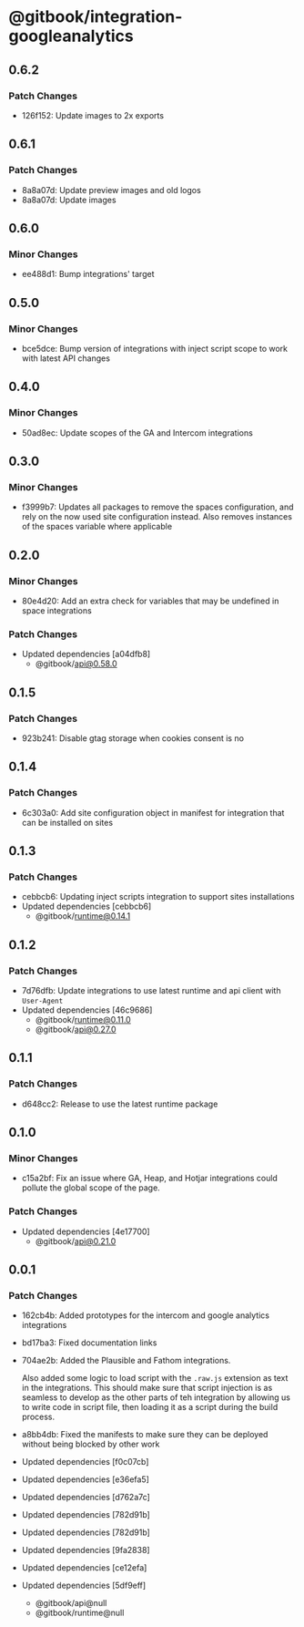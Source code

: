 # @gitbook/integration-googleanalytics

## 0.6.2

### Patch Changes

- 126f152: Update images to 2x exports

## 0.6.1

### Patch Changes

- 8a8a07d: Update preview images and old logos
- 8a8a07d: Update images

## 0.6.0

### Minor Changes

- ee488d1: Bump integrations' target

## 0.5.0

### Minor Changes

- bce5dce: Bump version of integrations with inject script scope to work with latest API changes

## 0.4.0

### Minor Changes

- 50ad8ec: Update scopes of the GA and Intercom integrations

## 0.3.0

### Minor Changes

- f3999b7: Updates all packages to remove the spaces configuration, and rely on the now used site configuration instead. Also removes instances of the spaces variable where applicable

## 0.2.0

### Minor Changes

- 80e4d20: Add an extra check for variables that may be undefined in space integrations

### Patch Changes

- Updated dependencies [a04dfb8]
    - @gitbook/api@0.58.0

## 0.1.5

### Patch Changes

- 923b241: Disable gtag storage when cookies consent is no

## 0.1.4

### Patch Changes

- 6c303a0: Add site configuration object in manifest for integration that can be installed on sites

## 0.1.3

### Patch Changes

- cebbcb6: Updating inject scripts integration to support sites installations
- Updated dependencies [cebbcb6]
    - @gitbook/runtime@0.14.1

## 0.1.2

### Patch Changes

- 7d76dfb: Update integrations to use latest runtime and api client with `User-Agent`
- Updated dependencies [46c9686]
    - @gitbook/runtime@0.11.0
    - @gitbook/api@0.27.0

## 0.1.1

### Patch Changes

- d648cc2: Release to use the latest runtime package

## 0.1.0

### Minor Changes

- c15a2bf: Fix an issue where GA, Heap, and Hotjar integrations could pollute the global scope of the page.

### Patch Changes

- Updated dependencies [4e17700]
    - @gitbook/api@0.21.0

## 0.0.1

### Patch Changes

- 162cb4b: Added prototypes for the intercom and google analytics integrations
- bd17ba3: Fixed documentation links
- 704ae2b: Added the Plausible and Fathom integrations.

    Also added some logic to load script with the `.raw.js` extension as text in the integrations. This should make sure
    that script injection is as seamless to develop as the other parts of teh integration by allowing us to write code
    in script file, then loading it as a script during the build process.

- a8bb4db: Fixed the manifests to make sure they can be deployed without being blocked by other work
- Updated dependencies [f0c07cb]
- Updated dependencies [e36efa5]
- Updated dependencies [d762a7c]
- Updated dependencies [782d91b]
- Updated dependencies [782d91b]
- Updated dependencies [9fa2838]
- Updated dependencies [ce12efa]
- Updated dependencies [5df9eff]
    - @gitbook/api@null
    - @gitbook/runtime@null
